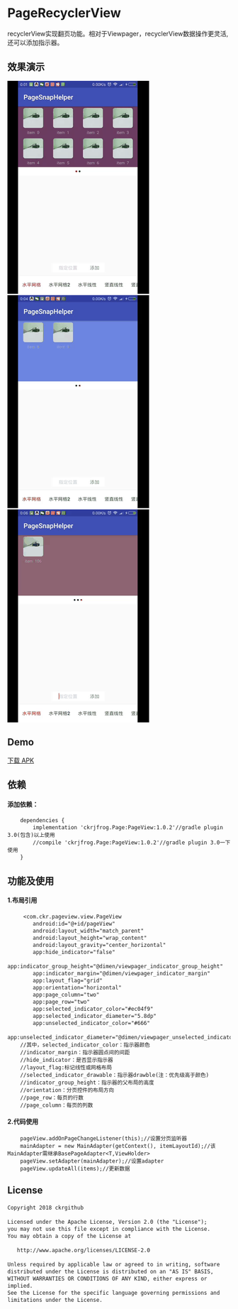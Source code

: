 # PageRecyclerView
recyclerView实现翻页功能。相对于Viewpager，recyclerView数据操作更灵活,还可以添加指示器。

## 效果演示
![](screenRecorder/Screenshot_1.gif)  ![](screenRecorder/Screenshot_2.gif)  ![](screenRecorder/Screenshot_3.gif)

## Demo
[下载 APK](apk/app-debug.apk)

## 依赖
#### 添加依赖：
```
	dependencies {
		implementation 'ckrjfrog.Page:PageView:1.0.2'//gradle plugin 3.0(包含)以上使用
		//compile 'ckrjfrog.Page:PageView:1.0.2'//gradle plugin 3.0一下使用
	}
```

## 功能及使用
#### 1.布局引用
```
     <com.ckr.pageview.view.PageView
        android:id="@+id/pageView"
        android:layout_width="match_parent"
        android:layout_height="wrap_content"
        android:layout_gravity="center_horizontal"
        app:hide_indicator="false"
        app:indicator_group_height="@dimen/viewpager_indicator_group_height"
        app:indicator_margin="@dimen/viewpager_indicator_margin"
        app:layout_flag="grid"
        app:orientation="horizontal"
        app:page_column="two"
        app:page_row="two"
        app:selected_indicator_color="#ec04f9"
        app:selected_indicator_diameter="5.8dp"
        app:unselected_indicator_color="#666"
        app:unselected_indicator_diameter="@dimen/viewpager_unselected_indicator_diameter"/>
    //其中，selected_indicator_color：指示器颜色
    //indicator_margin：指示器圆点间的间距
    //hide_indicator：是否显示指示器
    //layout_flag:标记线性或网格布局
    //selected_indicator_drawable：指示器drawble(注：优先级高于颜色)
    //indicator_group_height：指示器的父布局的高度
    //orientation：分页控件的布局方向
    //page_row：每页的行数
    //page_column：每页的列数
```
#### 2.代码使用
```
    pageView.addOnPageChangeListener(this);//设置分页监听器
    mainAdapter = new MainAdapter(getContext(), itemLayoutId);//该MainAdapter需继承BasePageAdapter<T,ViewHolder>
    pageView.setAdapter(mainAdapter);//设置adapter
    pageView.updateAll(items);//更新数据
```


License
-------

    Copyright 2018 ckrgithub

    Licensed under the Apache License, Version 2.0 (the "License");
    you may not use this file except in compliance with the License.
    You may obtain a copy of the License at

       http://www.apache.org/licenses/LICENSE-2.0

    Unless required by applicable law or agreed to in writing, software
    distributed under the License is distributed on an "AS IS" BASIS,
    WITHOUT WARRANTIES OR CONDITIONS OF ANY KIND, either express or implied.
    See the License for the specific language governing permissions and
    limitations under the License.

